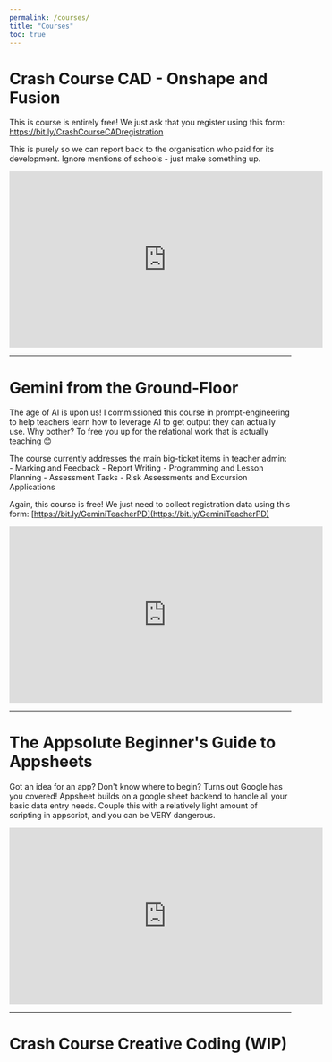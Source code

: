 ```yaml
---
permalink: /courses/
title: "Courses"
toc: true
---
```


# Crash Course CAD - Onshape and Fusion

This is course is entirely free! We just ask that you register using this form: https://bit.ly/CrashCourseCADregistration

This is purely so we can report back to the organisation who paid for its development. Ignore mentions of schools - just make something up.

<iframe width="560" height="315" src="https://www.youtube.com/embed/a8Mj2Dlrn_A?si=KfztOlljWzRETdq4" title="YouTube video player" frameborder="0" allow="accelerometer; autoplay; clipboard-write; encrypted-media; gyroscope; picture-in-picture; web-share" referrerpolicy="strict-origin-when-cross-origin" allowfullscreen></iframe>

---

# Gemini from the Ground-Floor

The age of AI is upon us! I commissioned this course in prompt-engineering to help teachers learn how to leverage AI to get output they can actually use. Why bother? To free you up for the relational work that is actually teaching 😊

The course currently addresses the main big-ticket items in teacher admin:
    - Marking and Feedback
    - Report Writing
    - Programming and Lesson Planning
    - Assessment Tasks
    - Risk Assessments and Excursion Applications

Again, this course is free! We just need to collect registration data using this form: [https://bit.ly/GeminiTeacherPD](https://bit.ly/GeminiTeacherPD)

<iframe width="560" height="315" src="https://www.youtube.com/embed/O95dzpvoDxQ?si=f91yUXPNq3ERd7tk" title="YouTube video player" frameborder="0" allow="accelerometer; autoplay; clipboard-write; encrypted-media; gyroscope; picture-in-picture; web-share" referrerpolicy="strict-origin-when-cross-origin" allowfullscreen></iframe>

---

# The Appsolute Beginner's Guide to Appsheets
Got an idea for an app? Don't know where to begin? Turns out Google has you covered! Appsheet builds on a google sheet backend to handle all your basic data entry needs. Couple this with a relatively light amount of scripting in appscript, and you can be VERY dangerous.

<iframe width="560" height="315" src="https://www.youtube.com/embed/videoseries?si=E2vRdmoL5dgSF_cR&amp;list=PL2TwGN9VmXKWa38bSUqMxZMNo41L0pQPB" title="YouTube video player" frameborder="0" allow="accelerometer; autoplay; clipboard-write; encrypted-media; gyroscope; picture-in-picture; web-share" referrerpolicy="strict-origin-when-cross-origin" allowfullscreen></iframe>

---

# Crash Course Creative Coding (WIP)